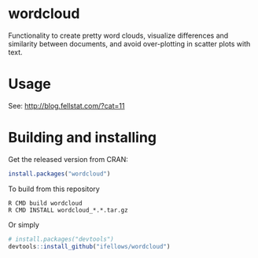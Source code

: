 # wordcloud
Functionality to create pretty word clouds, visualize differences and similarity between documents, and avoid over-plotting in scatter plots with text.

# Usage

See: http://blog.fellstat.com/?cat=11


# Building and installing
Get the released version from CRAN:

```R
install.packages("wordcloud")
```

To build from this repository

```
R CMD build wordcloud
R CMD INSTALL wordcloud_*.*.tar.gz
```

Or simply

```R
# install.packages("devtools")
devtools::install_github("ifellows/wordcloud")
```